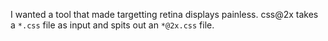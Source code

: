 I wanted a tool that made targetting retina displays painless.
css@2x takes a `*.css` file as input and spits out an `*@2x.css` 
file.
